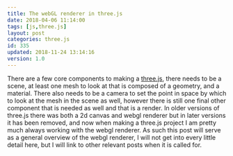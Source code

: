 ```yaml
---
title: The webGL renderer in three.js
date: 2018-04-06 11:14:00
tags: [js,three.js]
layout: post
categories: three.js
id: 335
updated: 2018-11-24 13:14:16
version: 1.0
---
```


There are a few core components to making a [three.js](https://threejs.org/), there needs to be a scene, at least one mesh to look at that is composed of a geometry, and a material. There also needs to be a camera to set the point in space by which to look at the mesh in the scene as well, however there is still one final other component that is needed as well and that is a render. In older versions of three.js there was both a 2d canvas and webgl renderer but in later versions it has been removed, and now when making a three.js project I am pretty much always working with the webgl renderer. As such this post will serve as a general overview of the webgl renderer, I will not get into every little detail here, but I will link to other relevant posts when it is called for.

<!-- more -->
